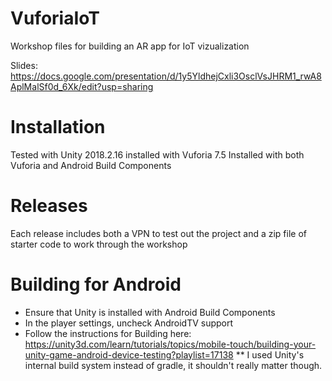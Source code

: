 # VuforiaIoT
Workshop files for building an AR app for IoT vizualization

Slides:
https://docs.google.com/presentation/d/1y5YldhejCxli3OsclVsJHRM1_rwA8AplMalSf0d_6Xk/edit?usp=sharing

# Installation
Tested with Unity 2018.2.16 installed with Vuforia 7.5
Installed with both Vuforia and Android Build Components

# Releases
Each release includes both a VPN to test out the project and a zip file of starter code to work through the workshop

# Building for Android
* Ensure that Unity is installed with Android Build Components
* In the player settings, uncheck AndroidTV support
* Follow the instructions for Building here: https://unity3d.com/learn/tutorials/topics/mobile-touch/building-your-unity-game-android-device-testing?playlist=17138
** I used Unity's internal build system instead of gradle, it shouldn't really matter though.
